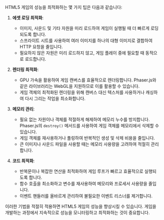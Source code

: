 HTML5 게임의 성능을 최적화하는 몇 가지 팁은 다음과 같습니다:

1. **에셋 로딩 최적화**:
   - 이미지, 사운드 및 기타 자원을 미리 로드하여 게임이 실행될 때 더 빠르게 로딩되도록 합니다.
   - 스프라이트 시트를 사용하여 여러 이미지를 하나의 대형 이미지로 결합하여 HTTP 요청을 줄입니다.
   - 필요하지 않은 자원은 미리 로드하지 않고, 게임 플레이 중에 필요할 때 동적으로 로드합니다.

2. **렌더링 최적화**:
   - GPU 가속을 활용하여 게임 캔버스를 효율적으로 렌더링합니다. Phaser.js와 같은 라이브러리는 WebGL을 지원하므로 이를 활용할 수 있습니다.
   - 게임 객체의 최적화된 렌더링을 위해 캔버스 대신 텍스처를 사용하거나 캐싱하여 다시 그리는 작업을 최소화합니다.

3. **메모리 관리**:
   - 필요 없는 자원이나 객체를 적절하게 해제하여 메모리 누수를 방지합니다. Phaser.js의 `destroy()` 메서드를 사용하여 게임 객체를 메모리에서 삭제할 수 있습니다.
   - 게임 객체를 재사용하거나 풀링하여 반복적인 생성 및 삭제 비용을 줄입니다.
   - 큰 이미지나 사운드 파일을 사용할 때는 메모리 사용량을 고려하여 적절히 관리합니다.

4. **코드 최적화**:
   - 반복문이나 복잡한 연산을 최적화하여 게임 루프가 빠르고 효율적으로 실행되도록 합니다.
   - 함수 호출을 최소화하고 변수를 재사용하여 메모리와 프로세서 사용량을 줄입니다.
   - 이벤트 핸들러를 올바르게 관리하여 불필요한 이벤트 리스너를 제거합니다.

이러한 기법을 적절히 적용하면 HTML5 게임의 성능을 향상시킬 수 있습니다. 게임을 개발하는 과정에서 지속적으로 성능을 모니터링하고 최적화하는 것이 중요합니다.
